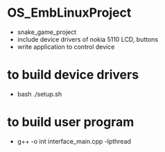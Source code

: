 # OS_EmbLinuxProject
  - snake_game_project
  - include device drivers of nokia 5110 LCD, buttons
  - write application to control device
# to build device drivers
  - bash ./setup.sh
# to build user program
  - g++ -o int interface_main.cpp -lpthread
